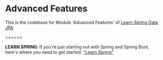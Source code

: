 # Advanced Features

This is the codebase for Module 'Advanced Features' of [Learn Spring Data JPA](https://www.baeldung.com/learn-spring-data-jpa-course) 

======

**LEARN SPRING**: If you're just starting out with Spring and Spring Boot, here's where you need to get started: ["Learn Spring"](https://www.baeldung.com/course-ls-ot33p)

